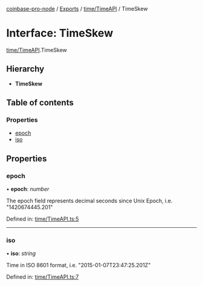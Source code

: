 [coinbase-pro-node](../../README.md) / [Exports](../../modules.md) / [time/TimeAPI](../../modules/time_timeapi.md) / TimeSkew

# Interface: TimeSkew

[time/TimeAPI](../../modules/time_timeapi.md).TimeSkew

## Hierarchy

- **TimeSkew**

## Table of contents

### Properties

- [epoch](timeapi.timeskew.md#epoch)
- [iso](timeapi.timeskew.md#iso)

## Properties

### epoch

• **epoch**: _number_

The epoch field represents decimal seconds since Unix Epoch, i.e. "1420674445.201"

Defined in: [time/TimeAPI.ts:5](https://github.com/bennycode/coinbase-pro-node/blob/7d07dce/src/time/TimeAPI.ts#L5)

---

### iso

• **iso**: _string_

Time in ISO 8601 format, i.e. "2015-01-07T23:47:25.201Z"

Defined in: [time/TimeAPI.ts:7](https://github.com/bennycode/coinbase-pro-node/blob/7d07dce/src/time/TimeAPI.ts#L7)
